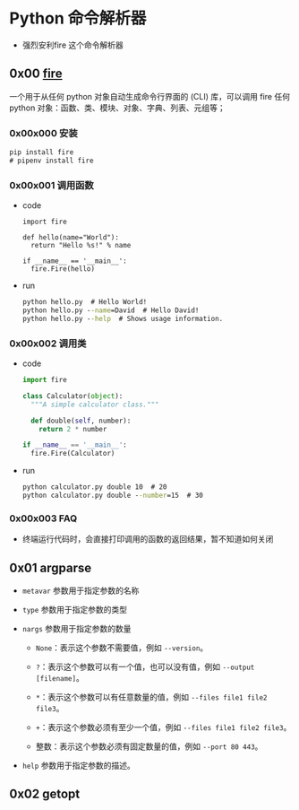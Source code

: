 # Python 命令解析器

<!--last modify: 20230725-->

- 强烈安利fire 这个命令解析器

## 0x00 [fire](https://github.com/google/python-fire.git)

一个用于从任何 python 对象自动生成命令行界面的 (CLI) 库，可以调用 fire 任何 python 对象：函数、类、模块、对象、字典、列表、元组等；

### 0x00x000 安装

```cmd
pip install fire
# pipenv install fire
```

### 0x00x001 调用函数

- code

  ```
  import fire
  
  def hello(name="World"):
    return "Hello %s!" % name
  
  if __name__ == '__main__':
    fire.Fire(hello)
  ```

- run

  ```cmd
  python hello.py  # Hello World!
  python hello.py --name=David  # Hello David!
  python hello.py --help  # Shows usage information.
  ```

### 0x00x002 调用类

- code

  ```python
  import fire
  
  class Calculator(object):
    """A simple calculator class."""
  
    def double(self, number):
      return 2 * number
  
  if __name__ == '__main__':
    fire.Fire(Calculator)
  ```

- run

  ```cmd
  python calculator.py double 10  # 20
  python calculator.py double --number=15  # 30
  ```

### 0x00x003 FAQ

- 终端运行代码时，会直接打印调用的函数的返回结果，暂不知道如何关闭







## 0x01 argparse



- `metavar` 参数用于指定参数的名称
- `type` 参数用于指定参数的类型

- `nargs` 参数用于指定参数的数量

  - `None`：表示这个参数不需要值，例如 `--version`。

  - `?`：表示这个参数可以有一个值，也可以没有值，例如 `--output [filename]`。

  - `*`：表示这个参数可以有任意数量的值，例如 `--files file1 file2 file3`。

  - `+`：表示这个参数必须有至少一个值，例如 `--files file1 file2 file3`。

  - 整数：表示这个参数必须有固定数量的值，例如 `--port 80 443`。

- `help` 参数用于指定参数的描述。

## 0x02 getopt

